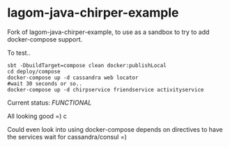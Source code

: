 # lagom-java-chirper-example
Fork of lagom-java-chirper-example, to use as a sandbox to try to add docker-compose support.

To test..
```
sbt -DbuildTarget=compose clean docker:publishLocal
cd deploy/compose
docker-compose up -d cassandra web locator
#wait 30 seconds or so..
docker-compose up -d chirpservice friendservice activityservice
```

Current status: *FUNCTIONAL*

All looking good =) c

Could even look into using docker-compose depends on directives to have the services wait for cassandra/consul =)

